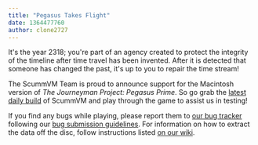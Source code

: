 ```yaml
---
title: "Pegasus Takes Flight"
date: 1364477760
author: clone2727
---
```


It's the year 2318; you're part of an agency created to protect the integrity of the timeline after time travel has been invented. After it is detected that someone has changed the past, it's up to you to repair the time stream!

The ScummVM Team is proud to announce support for the Macintosh version of *The Journeyman Project: Pegasus Prime*. So go grab the [latest daily build](/downloads/#daily) of ScummVM and play through the game to assist us in testing!

If you find any bugs while playing, please report them to [our bug tracker](http://bugs.scummvm.org/) following our [bug submission guidelines](/faq/#question.report-bugs). For information on how to extract the data off the disc, follow instructions listed [on our wiki](http://wiki.scummvm.org/index.php/HOWTO-Extract_Pegasus_Prime).
